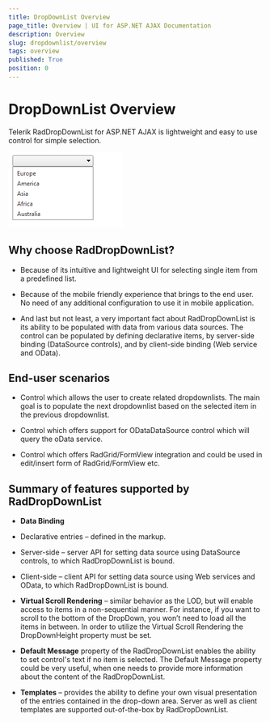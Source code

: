 ```yaml
---
title: DropDownList Overview
page_title: Overview | UI for ASP.NET AJAX Documentation
description: Overview
slug: dropdownlist/overview
tags: overview
published: True
position: 0
---
```


# DropDownList Overview



Telerik RadDropDownList for ASP.NET AJAX is lightweight and easy to use control for simple selection.

![dropdownlist-overview](images/dropdownlist-overview.png)

## Why choose RadDropDownList?

* Because of its intuitive and lightweight UI for selecting single item from a predefined list.

* Because of the mobile friendly experience that brings to the end user. No need of any additional configuration to use it in mobile application.

* And last but not least, a very important fact about RadDropDownList is its ability to be populated with data from various data sources. The control can be populated by defining declarative items, by server-side binding (DataSource controls), and by client-side binding (Web service and OData).

## End-user scenarios

* Control which allows the user to create related dropdownlists. The main goal is to populate the next dropdownlist based on the selected item in the previous dropdownlist.

* Control which offers support for ODataDataSource control which will query the oData service.

* Control which offers RadGrid/FormView integration and could be used in edit/insert form of RadGrid/FormView etc.

## Summary of features supported by RadDropDownList

* __Data Binding__

* Declarative entries – defined in the markup.

* Server-side – server API for setting data source using DataSource controls, to which RadDropDownList is bound.

* Client-side – client API for setting data source using Web services and OData, to which RadDropDownList is bound.

* __Virtual Scroll Rendering__ – similar behavior as the LOD, but will enable access to items in a non-sequential manner. For instance, if you want to scroll to the bottom of the DropDown, you won’t need to load all the items in between. In order to utilize the Virtual Scroll Rendering the DropDownHeight property must be set.

* __Default Message__ property of the RadDropDownList enables the ability to set control's text if no item is selected. The Default Message property could be very useful, when one needs to provide more information about the content of the RadDropDownList.

* __Templates__ – provides the ability to define your own visual presentation of the entries contained in the drop-down area. Server as well as client templates are supported out-of-the-box by RadDropDownList.
